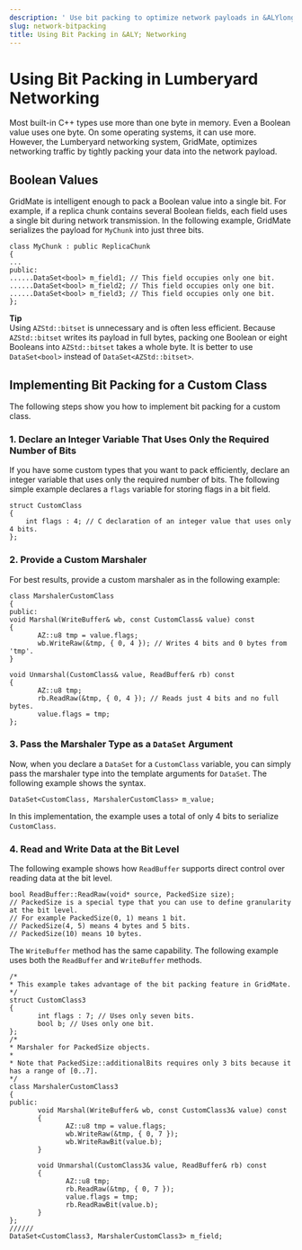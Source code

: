 ```yaml
---
description: ' Use bit packing to optimize network payloads in &ALYlong;. '
slug: network-bitpacking
title: Using Bit Packing in &ALY; Networking
---
```

# Using Bit Packing in Lumberyard Networking<a name="network-bitpacking"></a>

Most built\-in C\+\+ types use more than one byte in memory\. Even a Boolean value uses one byte\. On some operating systems, it can use more\. However, the Lumberyard networking system, GridMate, optimizes networking traffic by tightly packing your data into the network payload\.

## Boolean Values<a name="network-bitpacking-boolean-values"></a>

GridMate is intelligent enough to pack a Boolean value into a single bit\. For example, if a replica chunk contains several Boolean fields, each field uses a single bit during network transmission\. In the following example, GridMate serializes the payload for `MyChunk` into just three bits\.

```
class MyChunk : public ReplicaChunk
{
...
public:
......DataSet<bool> m_field1; // This field occupies only one bit.
......DataSet<bool> m_field2; // This field occupies only one bit.
......DataSet<bool> m_field3; // This field occupies only one bit.
};
```

**Tip**  
Using `AZStd::bitset` is unnecessary and is often less efficient\. Because `AZStd::bitset` writes its payload in full bytes, packing one Boolean or eight Booleans into `AZStd::bitset` takes a whole byte\. It is better to use `DataSet<bool>` instead of `DataSet<AZStd::bitset>`\.

## Implementing Bit Packing for a Custom Class<a name="network-bitpacking-custom-class"></a>

The following steps show you how to implement bit packing for a custom class\.

### 1\. Declare an Integer Variable That Uses Only the Required Number of Bits<a name="network-bitpacking-custom-class-declare-an-integer-variable-bits"></a>

If you have some custom types that you want to pack efficiently, declare an integer variable that uses only the required number of bits\. The following simple example declares a `flags` variable for storing flags in a bit field\.

```
struct CustomClass
{
	int flags : 4; // C declaration of an integer value that uses only 4 bits.
};
```

### 2\. Provide a Custom Marshaler<a name="network-bitpacking-custom-class-provide-a-custom-marshaler"></a>

For best results, provide a custom marshaler as in the following example:

```
class MarshalerCustomClass
{
public:
void Marshal(WriteBuffer& wb, const CustomClass& value) const
{
       AZ::u8 tmp = value.flags;
       wb.WriteRaw(&tmp, { 0, 4 }); // Writes 4 bits and 0 bytes from 'tmp'.
}

void Unmarshal(CustomClass& value, ReadBuffer& rb) const
{
       AZ::u8 tmp;
       rb.ReadRaw(&tmp, { 0, 4 }); // Reads just 4 bits and no full bytes.
       value.flags = tmp;
};
```

### 3\. Pass the Marshaler Type as a `DataSet` Argument<a name="network-bitpacking-custom-class-pass-the-marshaler-type"></a>

Now, when you declare a `DataSet` for a `CustomClass` variable, you can simply pass the marshaler type into the template arguments for `DataSet`\. The following example shows the syntax\.

```
DataSet<CustomClass, MarshalerCustomClass> m_value;
```

In this implementation, the example uses a total of only 4 bits to serialize `CustomClass`\.

### 4\. Read and Write Data at the Bit Level<a name="network-bitpacking-custom-class-read-write-at-bit-level"></a>

The following example shows how `ReadBuffer` supports direct control over reading data at the bit level\.

```
bool ReadBuffer::ReadRaw(void* source, PackedSize size);
// PackedSize is a special type that you can use to define granularity at the bit level.
// For example PackedSize(0, 1) means 1 bit.
// PackedSize(4, 5) means 4 bytes and 5 bits.
// PackedSize(10) means 10 bytes.
```

The `WriteBuffer` method has the same capability\. The following example uses both the `ReadBuffer` and `WriteBuffer` methods\.

```
/*
* This example takes advantage of the bit packing feature in GridMate.
*/
struct CustomClass3
{
       int flags : 7; // Uses only seven bits.
       bool b; // Uses only one bit.
};
/*
* Marshaler for PackedSize objects.
*
* Note that PackedSize::additionalBits requires only 3 bits because it has a range of [0..7].
*/
class MarshalerCustomClass3
{
public:
       void Marshal(WriteBuffer& wb, const CustomClass3& value) const
       {
              AZ::u8 tmp = value.flags;
              wb.WriteRaw(&tmp, { 0, 7 });
              wb.WriteRawBit(value.b);
       }

       void Unmarshal(CustomClass3& value, ReadBuffer& rb) const
       {
              AZ::u8 tmp;
              rb.ReadRaw(&tmp, { 0, 7 });
              value.flags = tmp;
              rb.ReadRawBit(value.b);
       }
};
//////
DataSet<CustomClass3, MarshalerCustomClass3> m_field;
```